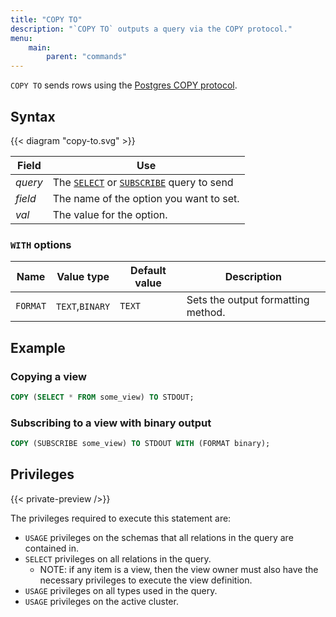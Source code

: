 ```yaml
---
title: "COPY TO"
description: "`COPY TO` outputs a query via the COPY protocol."
menu:
    main:
        parent: "commands"
---
```


`COPY TO` sends rows using the [Postgres COPY protocol](https://www.postgresql.org/docs/current/sql-copy.html).

## Syntax

{{< diagram "copy-to.svg" >}}

Field | Use
------|-----
_query_ | The [`SELECT`](/sql/select) or [`SUBSCRIBE`](/sql/subscribe) query to send
_field_ | The name of the option you want to set.
_val_ | The value for the option.

### `WITH` options

Name | Value type | Default value | Description
----------------------------|--------|--------|--------
`FORMAT` | `TEXT`,`BINARY` | `TEXT` | Sets the output formatting method.

## Example

### Copying a view

```sql
COPY (SELECT * FROM some_view) TO STDOUT;
```

### Subscribing to a view with binary output

```sql
COPY (SUBSCRIBE some_view) TO STDOUT WITH (FORMAT binary);
```

## Privileges

{{< private-preview />}}

The privileges required to execute this statement are:

- `USAGE` privileges on the schemas that all relations in the query are contained in.
- `SELECT` privileges on all relations in the query.
    - NOTE: if any item is a view, then the view owner must also have the necessary privileges to
      execute the view definition.
- `USAGE` privileges on all types used in the query.
- `USAGE` privileges on the active cluster.
